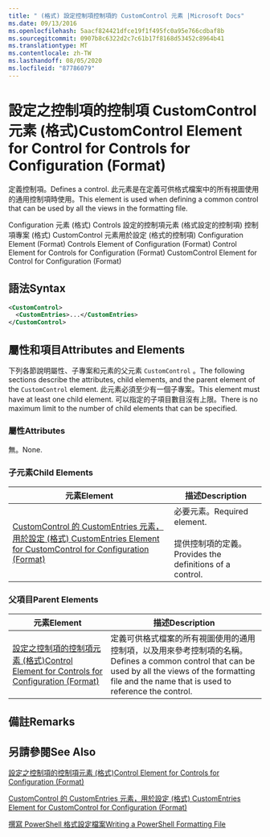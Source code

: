 ```yaml
---
title: " (格式) 設定控制項控制項的 CustomControl 元素 |Microsoft Docs"
ms.date: 09/13/2016
ms.openlocfilehash: 5aacf824421dfce19f1f495fc0a95e766cdbaf8b
ms.sourcegitcommit: 0907b8c6322d2c7c61b17f8168d53452c8964b41
ms.translationtype: MT
ms.contentlocale: zh-TW
ms.lasthandoff: 08/05/2020
ms.locfileid: "87786079"
---
```

# <a name="customcontrol-element-for-control-for-controls-for-configuration-format"></a><span data-ttu-id="32b2f-102">設定之控制項的控制項 CustomControl 元素 (格式)</span><span class="sxs-lookup"><span data-stu-id="32b2f-102">CustomControl Element for Control for Controls for Configuration (Format)</span></span>

<span data-ttu-id="32b2f-103">定義控制項。</span><span class="sxs-lookup"><span data-stu-id="32b2f-103">Defines a control.</span></span> <span data-ttu-id="32b2f-104">此元素是在定義可供格式檔案中的所有視圖使用的通用控制項時使用。</span><span class="sxs-lookup"><span data-stu-id="32b2f-104">This element is used when defining a common control that can be used by all the views in the formatting file.</span></span>

<span data-ttu-id="32b2f-105">Configuration 元素 (格式) Controls 設定的控制項元素 (格式設定的控制項) 控制項專案 (格式) CustomControl 元素用於設定 (格式的控制項) </span><span class="sxs-lookup"><span data-stu-id="32b2f-105">Configuration Element (Format) Controls Element of Configuration (Format) Control Element for Controls for Configuration (Format) CustomControl Element for Control for Configuration (Format)</span></span>

## <a name="syntax"></a><span data-ttu-id="32b2f-106">語法</span><span class="sxs-lookup"><span data-stu-id="32b2f-106">Syntax</span></span>

```xml
<CustomControl>
  <CustomEntries>...</CustomEntries>
</CustomControl>
```

## <a name="attributes-and-elements"></a><span data-ttu-id="32b2f-107">屬性和項目</span><span class="sxs-lookup"><span data-stu-id="32b2f-107">Attributes and Elements</span></span>

<span data-ttu-id="32b2f-108">下列各節說明屬性、子專案和元素的父元素 `CustomControl` 。</span><span class="sxs-lookup"><span data-stu-id="32b2f-108">The following sections describe the attributes, child elements, and the parent element of the `CustomControl` element.</span></span> <span data-ttu-id="32b2f-109">此元素必須至少有一個子專案。</span><span class="sxs-lookup"><span data-stu-id="32b2f-109">This element must have at least one child element.</span></span> <span data-ttu-id="32b2f-110">可以指定的子項目數目沒有上限。</span><span class="sxs-lookup"><span data-stu-id="32b2f-110">There is no maximum limit to the number of child elements that can be specified.</span></span>

### <a name="attributes"></a><span data-ttu-id="32b2f-111">屬性</span><span class="sxs-lookup"><span data-stu-id="32b2f-111">Attributes</span></span>

<span data-ttu-id="32b2f-112">無。</span><span class="sxs-lookup"><span data-stu-id="32b2f-112">None.</span></span>

### <a name="child-elements"></a><span data-ttu-id="32b2f-113">子元素</span><span class="sxs-lookup"><span data-stu-id="32b2f-113">Child Elements</span></span>

|<span data-ttu-id="32b2f-114">元素</span><span class="sxs-lookup"><span data-stu-id="32b2f-114">Element</span></span>|<span data-ttu-id="32b2f-115">描述</span><span class="sxs-lookup"><span data-stu-id="32b2f-115">Description</span></span>|
|-------------|-----------------|
|[<span data-ttu-id="32b2f-116">CustomControl 的 CustomEntries 元素，用於設定 (格式) </span><span class="sxs-lookup"><span data-stu-id="32b2f-116">CustomEntries Element for CustomControl for Configuration (Format)</span></span>](./customentries-element-for-customcontrol-for-controls-for-configuration-format.md)|<span data-ttu-id="32b2f-117">必要元素。</span><span class="sxs-lookup"><span data-stu-id="32b2f-117">Required element.</span></span><br /><br /> <span data-ttu-id="32b2f-118">提供控制項的定義。</span><span class="sxs-lookup"><span data-stu-id="32b2f-118">Provides the definitions of a control.</span></span>|

### <a name="parent-elements"></a><span data-ttu-id="32b2f-119">父項目</span><span class="sxs-lookup"><span data-stu-id="32b2f-119">Parent Elements</span></span>

|<span data-ttu-id="32b2f-120">元素</span><span class="sxs-lookup"><span data-stu-id="32b2f-120">Element</span></span>|<span data-ttu-id="32b2f-121">描述</span><span class="sxs-lookup"><span data-stu-id="32b2f-121">Description</span></span>|
|-------------|-----------------|
|[<span data-ttu-id="32b2f-122">設定之控制項的控制項元素 (格式)</span><span class="sxs-lookup"><span data-stu-id="32b2f-122">Control Element for Controls for Configuration (Format)</span></span>](./control-element-for-controls-for-configuration-format.md)|<span data-ttu-id="32b2f-123">定義可供格式檔案的所有視圖使用的通用控制項，以及用來參考控制項的名稱。</span><span class="sxs-lookup"><span data-stu-id="32b2f-123">Defines a common control that can be used by all the views of the formatting file and the name that is used to reference the control.</span></span>|

## <a name="remarks"></a><span data-ttu-id="32b2f-124">備註</span><span class="sxs-lookup"><span data-stu-id="32b2f-124">Remarks</span></span>

## <a name="see-also"></a><span data-ttu-id="32b2f-125">另請參閱</span><span class="sxs-lookup"><span data-stu-id="32b2f-125">See Also</span></span>

[<span data-ttu-id="32b2f-126">設定之控制項的控制項元素 (格式)</span><span class="sxs-lookup"><span data-stu-id="32b2f-126">Control Element for Controls for Configuration (Format)</span></span>](./control-element-for-controls-for-configuration-format.md)

[<span data-ttu-id="32b2f-127">CustomControl 的 CustomEntries 元素，用於設定 (格式) </span><span class="sxs-lookup"><span data-stu-id="32b2f-127">CustomEntries Element for CustomControl for Configuration (Format)</span></span>](./customentries-element-for-customcontrol-for-controls-for-configuration-format.md)

[<span data-ttu-id="32b2f-128">撰寫 PowerShell 格式設定檔案</span><span class="sxs-lookup"><span data-stu-id="32b2f-128">Writing a PowerShell Formatting File</span></span>](./writing-a-powershell-formatting-file.md)
